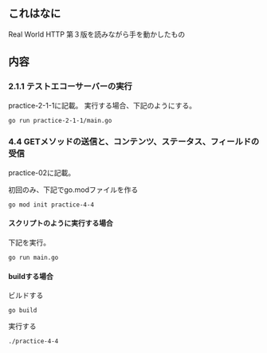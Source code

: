 ## これはなに

Real World HTTP 第３版を読みながら手を動かしたもの

## 内容

### 2.1.1 テストエコーサーバーの実行

practice-2-1-1に記載。
実行する場合、下記のようにする。

```
go run practice-2-1-1/main.go
```


### 4.4 GETメソッドの送信と、コンテンツ、ステータス、フィールドの受信

practice-02に記載。

初回のみ、下記でgo.modファイルを作る

```
go mod init practice-4-4
```

#### スクリプトのように実行する場合
下記を実行。

```
go run main.go
```

#### buildする場合

ビルドする

```
go build
```

実行する

```
./practice-4-4
```

